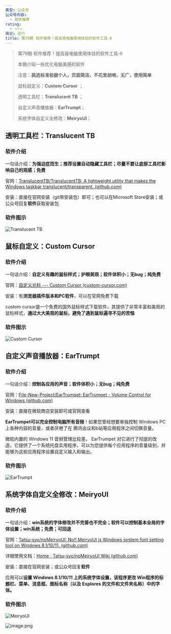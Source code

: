 ```yaml
---
类型: 公众号
公众号内容:
  - 软件推荐
rating:
  - ⭐⭐⭐
简记: 还行
title: 第79期 软件推荐！提高我电脑使用体验的软件工具-Ⅱ
---
```


> 第79期 软件推荐！提高我电脑使用体验的软件工具-Ⅱ
> 
> 本期介绍一些优化电脑美感的软件
> 
> 注意：**挑选标准依据个人，页面简洁，不花里胡哨，无广，使用简单**
> 
> 鼠标自定义：**Custom Cursor** ； 
> 
> 透明工具栏：**Translucent TB** ；
> 
> 自定义声音播放器：**EarTrumpt**；
> 
> 系统字体自定义全修改：**MeiryoUI**；

## 透明工具栏：Translucent TB

### 软件介绍

一句话介绍：**为强迫症而生；推荐设置自动隐藏工具栏；尽量不要让底部工具栏影响自己的观感；免费**

官网：[TranslucentTB/TranslucentTB: A lightweight utility that makes the Windows taskbar translucent/transparent. (github.com)](https://github.com/TranslucentTB/TranslucentTB)

安装：直接在官网安装（git带安装包）即可；也可以在Microsoft Store安装；或公众号回复**软件**获取安装包

### 软件图示

![Translucent TB](https://pic-go-42.oss-cn-guangzhou.aliyuncs.com/img/202403261040611.png)

## 鼠标自定义：Custom Cursor

### 软件介绍

一句话介绍：**自定义有趣的鼠标样式；护眼美观；软件体积小；无bug；纯免费**

官网：[自定义光标 --- Custom Cursor (custom-cursor.com)](https://custom-cursor.com/)

安装：有**浏览器插件版本和PC软件**，可以在官网免费下载

custom cursor是一个免费的国外鼠标样式下载软件，其提供了非常丰富和美观的鼠标样式，**通过大大美观的鼠标，避免了遇到鼠标遍寻不见的苦恼**

### 软件图示

![Custom Cursor](https://pic-go-42.oss-cn-guangzhou.aliyuncs.com/img/202403261036638.png)

## 自定义声音播放器：EarTrumpt

### 软件介绍

一句话介绍：**控制各应用的声音；软件体积小；无bug；纯免费**

官网：[File-New-Project/EarTrumpet: EarTrumpet - Volume Control for Windows (github.com)](https://github.com/File-New-Project/EarTrumpet?tab=readme-ov-file)

安装：直接在微软商店安装即可或官网查看

**EarTrumpet可以完全控制电脑所有音频**！如果您曾经想要单独控制 Windows PC 上各种内容的音量，或者厌倦了在 腾讯会议和b站等应用程序之间切换音量。

微软内置的 Windows 11 音频管理比较差。 EarTrumpet 对它进行了彻底的改造，它提供了一个系统托盘实用程序，可以为您提供每个应用程序的音量级别，并能够为这些应用程序设置自定义输入和输出。

### 软件图示

![EarTrumpt](https://pic-go-42.oss-cn-guangzhou.aliyuncs.com/img/202403261026763.png)

## 系统字体自定义全修改：MeiryoUI

### 软件介绍

一句话介绍：**win系统的字体修改并不完善也不完全；软件可以控制基本全局的字体设置；win系统；免费；可回退**

官网：[Tatsu-syo/noMeiryoUI: No!! MeiryoUI is Windows system font setting tool on Windows 8.1/10/11. (github.com)](https://github.com/Tatsu-syo/noMeiryoUI)

详细使用文档：[Home · Tatsu-syo/noMeiryoUI Wiki (github.com)](https://github.com/Tatsu-syo/noMeiryoUI/wiki)

安装：直接在官网安装；或公众号回复**软件**

 

应用可以**设置 Windows 8.1/10/11 上的系统字体设置，该程序更改 Win程序的标题栏、菜单、消息框、图标名称（以及 Explores 的文件和文件夹名称）中的字体。**

### 软件图示

![MeiryoUI](https://pic-go-42.oss-cn-guangzhou.aliyuncs.com/img/202403261101572.png)

![image.png](https://pic-go-42.oss-cn-guangzhou.aliyuncs.com/img/202403261019583.png)
